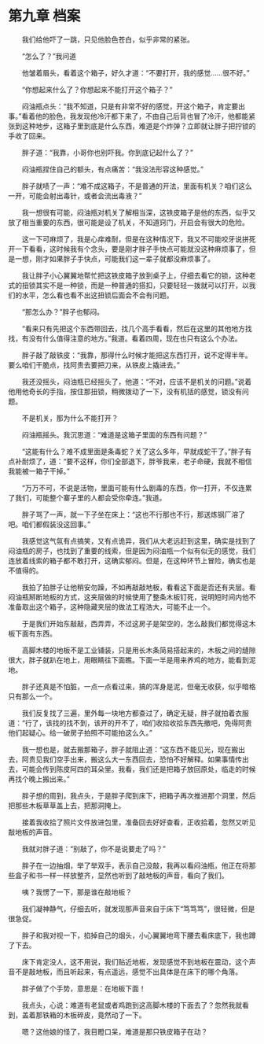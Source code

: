 # 第九章 档案


　　我们给他吓了一跳，只见他脸色苍白，似乎非常的紧张。

　　“怎么了？”我问道

　　他皱着眉头，看着这个箱子，好久才道：“不要打开，我的感觉……很不好。”

　　“你想起来什么了？你想起来不能打开这个箱子？”

　　闷油瓶点头：“我不知道，只是有非常不好的感觉，开这个箱子，肯定要出事。”看着他的脸色，我发现他冷汗都下来了，不由自己后背也冒了冷汗，他都能紧张到这种地步，这箱子里到底是什么东西，难道是个炸弹？立即就让胖子把拧锁的手收了回来。

　　胖子道：“我靠，小哥你也别吓我。你到底记起什么了？”

　　闷油瓶捏住自己的额头，有点痛苦：“我没法形容这种感觉。”

　　胖子就啧了一声：“难不成这箱子，不是普通的开法，里面有机关？咱们这么一开，可能会射出毒针，或者会流出毒液？”

　　我一想很有可能，闷油瓶对机关了解相当深，这铁皮箱子是他的东西，似乎又放了相当重要的东西，很可能是设了机关，不知道窍门，开启会有很大的危险。

　　这一下可麻烦了，我是心痒难耐，但是在这种情况下，我又不可能咬牙说拼死开一下看看，这时候我有个念头，要是刚才胖子手快点可能就没这种麻烦事了，但是一想，刚才如果胖子手快点，可能我们这一辈子就都没麻烦事了。

　　我让胖子小心翼翼地帮忙把这铁皮箱子放到桌子上，仔细去看它的锁，这种老式的扭锁其实不是一种锁，而是一种普通的搭扣，只要轻轻一拨就可以打开，以我们的水平，怎么看也看不出这扭锁后面会不会有问题。

　　“那怎么办？”胖子也郁闷。

　　“看来只有先把这个东西带回去，找几个高手看看，然后在这里的其他地方找找，有没有什么值得注意的地方。”我道。看着四周，现在也只有这么个办法。

　　胖子敲了敲铁皮：“我靠，那得什么时候才能把这东西打开，说不定得半年。要么咱们干脆点，找阿贵去要把刀来，从铁皮上撬进去。”

　　我还没摇头，闷油瓶已经摇头了，他道：“不对，应该不是机关的问题。”说着他用他奇长的手指，按住那扭锁，稍微拨动了一下，没有机括的感觉，锁没有问题。

　　不是机关，那为什么不能打开？

　　闷油瓶摇头。我沉思道：“难道是这箱子里面的东西有问题？”

　　“这能有什么？难不成里面是条毒蛇？关了这么多年，早就成蛇干了。”胖子有点补耐烦了，道：“要不这样，你们全部退下，胖爷我来，老子命硬，我就不相信我能被一箱子干掉。”

　　“万万不可，不说是活物，里面可能有什么剧毒的东西，你一打开，不仅连累了我们，可能整个寨子里的人都会受你牵连。”我道。

　　胖子骂了一声，就一下子坐在床上：“这也不行那也不行，那送炼钢厂溶了吧。咱们都假装没这回事。”

　　我感觉这气氛有点搞笑，又有点诡异，我们从大老远赶到这里，确实是找到了闷油瓶的房子，也找到了重要的线索，但是因为闷油瓶一个似有似无的感觉，我们连放着线索的箱子都不敢打开，这确实郁闷。但是，在这种环节上冒险，确实也是不值得的。

　　我拍了拍胖子让他稍安勿躁，不如再敲敲地板，看看这下面是否还有夹层。看闷油瓶掰断地板的方式，这夹层做的时候使用了整条木板钉死，说明短时间内他不准备取出这个箱子，这种隐藏夹层的做法工程浩大，可能不止一个。

　　于是我们开始东敲敲，西弄弄，不过这房子是架空的，怎么敲我们都觉得这木板下面有东西。

　　高脚木楼的地板不是工业铺装，只是用长木条简易搭起来的，木板之间的缝隙很大，胖子就趴在地上，用眼睛往下面瞧。下面一半是用来养鸡的地方，能看到泥地。

　　胖子还真是不怕脏，一点一点看过来，搞的浑身是泥，但毫无收获，似乎暗格只有那么一个。

　　我们反复找了三遍，里外每一块地方都查过了，确定无疑，胖子就拍着衣服道：“行了，该找的找不到，该开的开不了，咱们收拾收拾东西先撤吧，免得阿贵他们起疑心。给一破房子拍照不可能拍这么久。”

　　我一想也是，就去搬那箱子，胖子就阻止道：“这东西不能见光，现在搬出去，阿贵见我们空手出来，搬这么大一东西回去，恐怕不好解释。如果事情传出去，可能会传到陈皮阿四的耳朵里。我看，我们还是把箱子放回原处，临走的时候再找个晚上搬出来。”

　　胖子想的周到，我点头，于是胖子爬到床下，把箱子再次推进那个洞里，然后把那些木板草草盖上去，把那洞掩上。

　　接着我收拾了照片文件放进包里，准备回去好好查看，正收拾着，忽然又听见敲地板的声音。

　　我就对胖子道：“别敲了，你不是说要走了吗？”

　　胖子在一边抽烟，举了举双手，表示自己没敲，我再以看闷油瓶，他正在将那些盒子和书一样一样放整齐，显然也听到了敲地板的声音，看向了我们。

　　咦？我愣了一下，那是谁在敲地板？

　　我们凝神静气，仔细去听，就发现那声音来自于床下“笃笃笃”，很轻微，但是很急促。

　　胖子和我对视一下，掐掉自己的烟头，小心翼翼地弯下腰去看床底下，我也蹲了下去。

　　床下肯定没人，这不用说，我们贴近地板，发现感觉不到地板在震动，这个声音不是敲地板，而且听起来，有点遥远，感觉不出具体是在床下的哪个角落。

　　胖子做了个手势，意思是：在地板下面！

　　我点头，心说：难道有老鼠或者鸡跑到这高脚木楼的下面去了？忽然我就看到，盖着那铁箱的木板碎皮，竟然动了一下。

　　嗯？这他娘的怪了，我目瞪口呆，难道是那只铁皮箱子在动？

